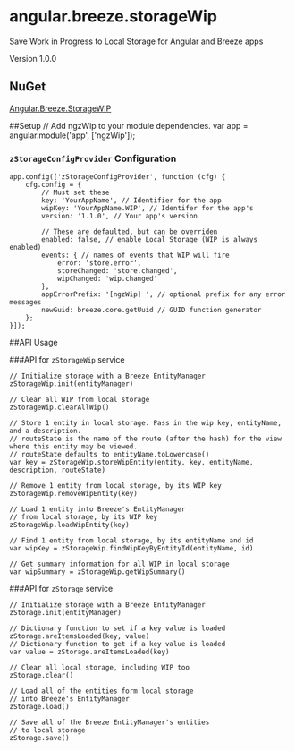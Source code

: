 angular.breeze.storageWip
============

Save Work in Progress to Local Storage for Angular and Breeze apps

Version 1.0.0

## NuGet
[Angular.Breeze.StorageWIP](https://www.nuget.org/packages/Angular.Breeze.StorageWIP)


##Setup
    // Add ngzWip to your module dependencies.
    var app = angular.module('app', ['ngzWip']);

### `zStorageConfigProvider` Configuration

    app.config(['zStorageConfigProvider', function (cfg) {
        cfg.config = {
            // Must set these
            key: 'YourAppName', // Identifier for the app
            wipKey: 'YourAppName.WIP', // Identifer for the app's 
            version: '1.1.0', // Your app's version 

            // These are defaulted, but can be overriden
            enabled: false, // enable Local Storage (WIP is always enabled)
            events: { // names of events that WIP will fire
                error: 'store.error',
                storeChanged: 'store.changed',
                wipChanged: 'wip.changed'
            },
            appErrorPrefix: '[ngzWip] ', // optional prefix for any error messages
            newGuid: breeze.core.getUuid // GUID function generator
        };
    }]);


##API Usage

###API for `zStorageWip` service

    // Initialize storage with a Breeze EntityManager
    zStorageWip.init(entityManager)
    
    // Clear all WIP from local storage
    zStorageWip.clearAllWip()

    // Store 1 entity in local storage. Pass in the wip key, entityName, and a description.
    // routeState is the name of the route (after the hash) for the view where this entity may be viewed.
    // routeState defaults to entityName.toLowercase() 
    var key = zStorageWip.storeWipEntity(entity, key, entityName, description, routeState)

    // Remove 1 entity from local storage, by its WIP key
    zStorageWip.removeWipEntity(key)

    // Load 1 entity into Breeze's EntityManager
    // from local storage, by its WIP key
    zStorageWip.loadWipEntity(key)

    // Find 1 entity from local storage, by its entityName and id
    var wipKey = zStorageWip.findWipKeyByEntityId(entityName, id)

    // Get summary information for all WIP in local storage
    var wipSummary = zStorageWip.getWipSummary()


###API for `zStorage` service

    // Initialize storage with a Breeze EntityManager
    zStorage.init(entityManager)

    // Dictionary function to set if a key value is loaded 
    zStorage.areItemsLoaded(key, value)
    // Dictionary function to get if a key value is loaded 
    var value = zStorage.areItemsLoaded(key)

    // Clear all local storage, including WIP too
    zStorage.clear()

    // Load all of the entities form local storage 
    // into Breeze's EntityManager
    zStorage.load()

    // Save all of the Breeze EntityManager's entities 
    // to local storage
    zStorage.save()
